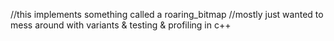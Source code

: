 //this implements something called a roaring_bitmap
//mostly just wanted to mess around with variants & testing & profiling in c++

